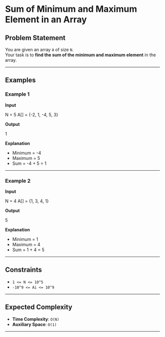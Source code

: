 # Sum of Minimum and Maximum Element in an Array

## Problem Statement
You are given an array `A` of size `N`.  
Your task is to **find the sum of the minimum and maximum element** in the array.

---

## Examples

### Example 1
**Input**

N = 5
A[] = {-2, 1, -4, 5, 3}

**Output**

1

**Explanation**  
- Minimum = -4  
- Maximum = 5  
- Sum = -4 + 5 = 1  

---

### Example 2
**Input**

N = 4
A[] = {1, 3, 4, 1}

**Output**

5

**Explanation**  
- Minimum = 1  
- Maximum = 4  
- Sum = 1 + 4 = 5  

---

## Constraints
- `1 <= N <= 10^5`  
- `-10^9 <= Ai <= 10^9`

---

## Expected Complexity
- **Time Complexity**: `O(N)`  
- **Auxiliary Space**: `O(1)`  

---
